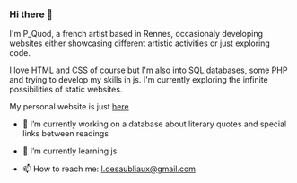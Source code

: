 ### Hi there 👋
I'm P_Quod, a french artist based in Rennes, occasionaly developing websites either showcasing different artistic activities or just exploring code.

I love HTML and CSS of course but I'm also into SQL databases, some PHP and trying to develop my skills in js. I'm currently exploring the infinite possibilities of static websites.

My personal website is just [here](http://luciedesaubliaux.fr)

- 🔭 I’m currently working on a database about literary quotes and special links between readings
- 🌱 I’m currently learning js

- 📫 How to reach me: l.desaubliaux@gmail.com

